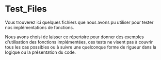 # Test_Files

Vous trouverez ici quelques fichiers que nous avons pu utiliser pour tester nos implémentations de fonctions.

Nous avons choisi de laisser ce répertoire pour donner des exemples d'utilisation des fonctions implémentées, ces tests ne visent pas à couvrir tous les cas possibles ou à suivre une quelconque forme de rigueur dans la logique ou la présentation du code.
